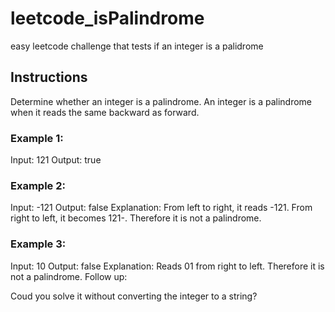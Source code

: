 # leetcode_isPalindrome

easy leetcode challenge that tests if an integer is a palidrome

## Instructions

Determine whether an integer is a palindrome. An integer is a palindrome when it reads the same backward as forward.

### Example 1:

Input: 121
Output: true

### Example 2:

Input: -121
Output: false
Explanation: From left to right, it reads -121. From right to left, it becomes 121-. Therefore it is not a palindrome.

### Example 3:

Input: 10
Output: false
Explanation: Reads 01 from right to left. Therefore it is not a palindrome.
Follow up:

Coud you solve it without converting the integer to a string?
